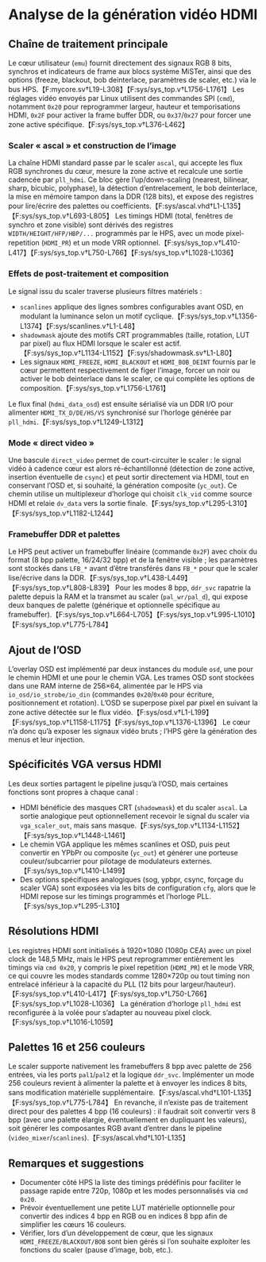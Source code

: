 # Analyse de la génération vidéo HDMI

## Chaîne de traitement principale
Le cœur utilisateur (`emu`) fournit directement des signaux RGB 8 bits, synchros et indicateurs de frame aux blocs système MiSTer, ainsi que des options (freeze, blackout, bob deinterlace, paramètres de scaler, etc.) via le bus HPS.【F:mycore.sv†L19-L308】【F:sys/sys_top.v†L1756-L1761】 Les réglages vidéo envoyés par Linux utilisent des commandes SPI (`cmd`), notamment `0x20` pour reprogrammer largeur, hauteur et temporisations HDMI, `0x2F` pour activer la frame buffer DDR, ou `0x37`/`0x27` pour forcer une zone active spécifique.【F:sys/sys_top.v†L376-L462】

### Scaler « ascal » et construction de l’image
La chaîne HDMI standard passe par le scaler `ascal`, qui accepte les flux RGB synchrones du cœur, mesure la zone active et recalcule une sortie cadencée par `pll_hdmi`. Ce bloc gère l’up/down-scaling (nearest, bilinear, sharp, bicubic, polyphase), la détection d’entrelacement, le bob deinterlace, la mise en mémoire tampon dans la DDR (128 bits), et expose des registres pour lire/écrire des palettes ou coefficients.【F:sys/ascal.vhd†L1-L135】【F:sys/sys_top.v†L693-L805】 Les timings HDMI (total, fenêtres de synchro et zone visible) sont dérivés des registres `WIDTH/HEIGHT/HFP/HBP/...` programmés par le HPS, avec un mode pixel-repetition (`HDMI_PR`) et un mode VRR optionnel.【F:sys/sys_top.v†L410-L417】【F:sys/sys_top.v†L750-L766】【F:sys/sys_top.v†L1028-L1036】

### Effets de post-traitement et composition
Le signal issu du scaler traverse plusieurs filtres matériels :
- `scanlines` applique des lignes sombres configurables avant OSD, en modulant la luminance selon un motif cyclique.【F:sys/sys_top.v†L1356-L1374】【F:sys/scanlines.v†L1-L48】 
- `shadowmask` ajoute des motifs CRT programmables (taille, rotation, LUT par pixel) au flux HDMI lorsque le scaler est actif.【F:sys/sys_top.v†L1134-L1152】【F:sys/shadowmask.sv†L1-L80】 
- Les signaux `HDMI_FREEZE`, `HDMI_BLACKOUT` et `HDMI_BOB_DEINT` fournis par le cœur permettent respectivement de figer l’image, forcer un noir ou activer le bob deinterlace dans le scaler, ce qui complète les options de composition.【F:sys/sys_top.v†L1756-L1761】

Le flux final (`hdmi_data_osd`) est ensuite sérialisé via un DDR I/O pour alimenter `HDMI_TX_D/DE/HS/VS` synchronisé sur l’horloge générée par `pll_hdmi`.【F:sys/sys_top.v†L1249-L1312】

### Mode « direct video »
Une bascule `direct_video` permet de court-circuiter le scaler : le signal vidéo à cadence cœur est alors ré-échantillonné (détection de zone active, insertion éventuelle de `csync`) et peut sortir directement via HDMI, tout en conservant l’OSD et, si souhaité, la génération composite (`yc_out`). Ce chemin utilise un multiplexeur d’horloge qui choisit `clk_vid` comme source HDMI et relaie `dv_data` vers la sortie finale.【F:sys/sys_top.v†L295-L310】【F:sys/sys_top.v†L1182-L1244】

### Framebuffer DDR et palettes
Le HPS peut activer un framebuffer linéaire (commande `0x2F`) avec choix du format (8 bpp palette, 16/24/32 bpp) et de la fenêtre visible ; les paramètres sont stockés dans `LFB_*` avant d’être transférés dans `FB_*` pour que le scaler lise/écrive dans la DDR.【F:sys/sys_top.v†L438-L449】【F:sys/sys_top.v†L808-L839】 Pour les modes 8 bpp, `ddr_svc` rapatrie la palette depuis la RAM et la transmet au scaler (`pal_wr/pal_d`), qui expose deux banques de palette (générique et optionnelle spécifique au framebuffer).【F:sys/sys_top.v†L664-L705】【F:sys/sys_top.v†L995-L1010】【F:sys/sys_top.v†L775-L784】 

## Ajout de l’OSD
L’overlay OSD est implémenté par deux instances du module `osd`, une pour le chemin HDMI et une pour le chemin VGA. Les trames OSD sont stockées dans une RAM interne de 256×64, alimentée par le HPS via `io_osd/io_strobe/io_din` (commandes `0x20`/`0x40` pour écriture, positionnement et rotation). L’OSD se superpose pixel par pixel en suivant la zone active détectée sur le flux vidéo.【F:sys/osd.v†L1-L199】【F:sys/sys_top.v†L1158-L1175】【F:sys/sys_top.v†L1376-L1396】 Le cœur n’a donc qu’à exposer les signaux vidéo bruts ; l’HPS gère la génération des menus et leur injection.

## Spécificités VGA versus HDMI
Les deux sorties partagent le pipeline jusqu’à l’OSD, mais certaines fonctions sont propres à chaque canal :
- HDMI bénéficie des masques CRT (`shadowmask`) et du scaler `ascal`. La sortie analogique peut optionnellement recevoir le signal du scaler via `vga_scaler_out`, mais sans masque.【F:sys/sys_top.v†L1134-L1152】【F:sys/sys_top.v†L1448-L1461】 
- Le chemin VGA applique les mêmes scanlines et OSD, puis peut convertir en YPbPr ou composite (`yc_out`) et générer une porteuse couleur/subcarrier pour pilotage de modulateurs externes.【F:sys/sys_top.v†L1410-L1499】 
- Des options spécifiques analogiques (sog, ypbpr, csync, forçage du scaler VGA) sont exposées via les bits de configuration `cfg`, alors que le HDMI repose sur les timings programmés et l’horloge PLL.【F:sys/sys_top.v†L295-L310】 

## Résolutions HDMI
Les registres HDMI sont initialisés à 1920×1080 (1080p CEA) avec un pixel clock de 148,5 MHz, mais le HPS peut reprogrammer entièrement les timings via `cmd 0x20`, y compris le pixel repetition (`HDMI_PR`) et le mode VRR, ce qui couvre les modes standards comme 1280×720p ou tout timing non entrelacé inférieur à la capacité du PLL (12 bits pour largeur/hauteur).【F:sys/sys_top.v†L410-L417】【F:sys/sys_top.v†L750-L766】【F:sys/sys_top.v†L1028-L1036】 La génération d’horloge `pll_hdmi` est reconfigurée à la volée pour s’adapter au nouveau pixel clock.【F:sys/sys_top.v†L1016-L1059】 

## Palettes 16 et 256 couleurs
Le scaler supporte nativement les framebuffers 8 bpp avec palette de 256 entrées, via les ports `pal1`/`pal2` et la logique `ddr_svc`. Implémenter un mode 256 couleurs revient à alimenter la palette et à envoyer les indices 8 bits, sans modification matérielle supplémentaire.【F:sys/ascal.vhd†L101-L135】【F:sys/sys_top.v†L775-L784】 En revanche, il n’existe pas de traitement direct pour des palettes 4 bpp (16 couleurs) : il faudrait soit convertir vers 8 bpp (avec une palette élargie, éventuellement en dupliquant les valeurs), soit générer les composantes RGB avant d’entrer dans le pipeline (`video_mixer`/`scanlines`).【F:sys/ascal.vhd†L101-L135】 

## Remarques et suggestions
- Documenter côté HPS la liste des timings prédéfinis pour faciliter le passage rapide entre 720p, 1080p et les modes personnalisés via `cmd 0x20`.
- Prévoir éventuellement une petite LUT matérielle optionnelle pour convertir des indices 4 bpp en RGB ou en indices 8 bpp afin de simplifier les cœurs 16 couleurs.
- Vérifier, lors d’un développement de cœur, que les signaux `HDMI_FREEZE/BLACKOUT/BOB` sont bien gérés si l’on souhaite exploiter les fonctions du scaler (pause d’image, bob, etc.).
